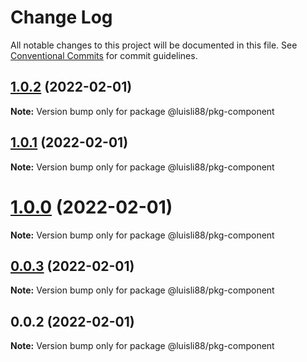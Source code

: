 # Change Log

All notable changes to this project will be documented in this file.
See [Conventional Commits](https://conventionalcommits.org) for commit guidelines.

## [1.0.2](https://github.com/luisli88/test-nx-lerna/compare/@luisli88/pkg-component@0.0.2...@luisli88/pkg-component@1.0.2) (2022-02-01)

**Note:** Version bump only for package @luisli88/pkg-component





## [1.0.1](https://github.com/luisli88/test-nx-lerna/compare/@luisli88/pkg-component@0.0.2...@luisli88/pkg-component@1.0.1) (2022-02-01)

**Note:** Version bump only for package @luisli88/pkg-component





# [1.0.0](https://github.com/luisli88/test-nx-lerna/compare/@luisli88/pkg-component@0.0.2...@luisli88/pkg-component@1.0.0) (2022-02-01)

**Note:** Version bump only for package @luisli88/pkg-component





## [0.0.3](https://github.com/luisli88/test-nx-lerna/compare/@luisli88/pkg-component@0.0.2...@luisli88/pkg-component@0.0.3) (2022-02-01)

**Note:** Version bump only for package @luisli88/pkg-component





## 0.0.2 (2022-02-01)

**Note:** Version bump only for package @luisli88/pkg-component
